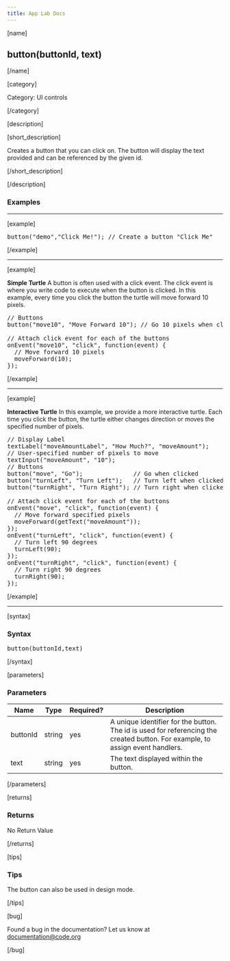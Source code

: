 ```yaml
---
title: App Lab Docs
---
```


[name]

## button(buttonId, text)

[/name]


[category]

Category: UI controls

[/category]

[description]

[short_description]

Creates a button that you can click on. The button will display the text provided and can be referenced by the given id.

[/short_description]

[/description]

### Examples
____________________________________________________

[example]

<pre>
button("demo","Click Me!"); // Create a button "Click Me"
</pre>

[/example]

____________________________________________________

[example]

**Simple Turtle**
A button is often used with a click event. The click event is where you write code to execute when the button is clicked.
In this example, every time you click the button the turtle will move forward 10 pixels.

<pre>
// Buttons
button("move10", "Move Forward 10"); // Go 10 pixels when clicked

// Attach click event for each of the buttons
onEvent("move10", "click", function(event) {
  // Move forward 10 pixels
  moveForward(10);
});
</pre>

[/example]
____________________________________________________


[example]

**Interactive Turtle**
In this example, we provide a more interactive turtle. Each time you click the button, the turtle either changes direction or moves the specified number of pixels.

<pre>
// Display Label
textLabel("moveAmountLabel", "How Much?", "moveAmount");
// User-specified number of pixels to move
textInput("moveAmount", "10");
// Buttons
button("move", "Go");              // Go when clicked
button("turnLeft", "Turn Left");   // Turn left when clicked
button("turnRight", "Turn Right"); // Turn right when clicked

// Attach click event for each of the buttons
onEvent("move", "click", function(event) {
  // Move forward specified pixels
  moveForward(getText("moveAmount"));
});
onEvent("turnLeft", "click", function(event) {
  // Turn left 90 degrees
  turnLeft(90);
});
onEvent("turnRight", "click", function(event) {
  // Turn right 90 degrees
  turnRight(90);
});
</pre>

[/example]

____________________________________________________

[syntax]

### Syntax
<pre>
button(buttonId,text)
</pre>

[/syntax]


[parameters]

### Parameters

| Name  | Type | Required? | Description |
|-----------------|------|-----------|-------------|
| buttonId | string | yes | A unique identifier for the button. The id is used for referencing the created button. For example, to assign event handlers. |
| text | string | yes | The text displayed within the button. |
[/parameters]

[returns]

### Returns
No Return Value

[/returns]

[tips]

### Tips
The button can also be used in design mode.

[/tips]

[bug]

Found a bug in the documentation? Let us know at documentation@code.org

[/bug]
